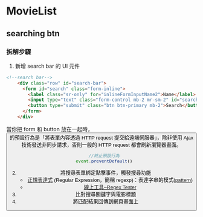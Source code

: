 # MovieList
## searching btn
### 拆解步驟
1. 新增 search bar 的 UI 元件
```html
<!--search bar-->
    <div class="row" id="search-bar">
      <form id="search" class="form-inline">
        <label class="sr-only" for="inlineFormInputName2">Name</label>
        <input type="text" class="form-control mb-2 mr-sm-2" id="search-input" placeholder="search name ...">
        <button type="submit" class="btn btn-primary mb-2">Search</button>
      </form>
    </div>
```
當你把 form 和 button 放在一起時，<button> 的預設行為是「將表單內容透過 HTTP request 提交給遠端伺服器」，除非使用 Ajax 技術發送非同步請求，否則一般的 HTTP request 都會刷新瀏覽器畫面。
```javascript
  //終止預設行為
  event.preventDefault()
```
2. 將搜尋表單綁定點擊事件，觸發搜尋功能
    - [正規表達式](https://developer.mozilla.org/en-US/docs/Web/JavaScript/Guide/Regular_Expressions) (Regular Expression，簡稱 regexp)：表達字串的模式([pattern](https://developer.mozilla.org/en-US/docs/Web/JavaScript/Reference/Global_Objects/RegExp))
    - [線上工具–Regex Tester](https://www.regexpal.com)
3. 比對搜尋關鍵字與電影標題
4. 將匹配結果回傳到網頁畫面上
